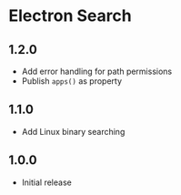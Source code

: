 # Electron Search

## 1.2.0
- Add error handling for path permissions
- Publish `apps()` as property

## 1.1.0
- Add Linux binary searching

## 1.0.0
- Initial release